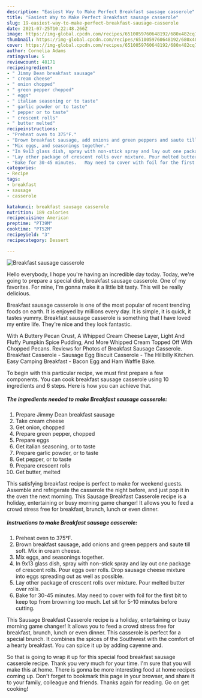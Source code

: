 ```yaml
---
description: "Easiest Way to Make Perfect Breakfast sausage casserole"
title: "Easiest Way to Make Perfect Breakfast sausage casserole"
slug: 19-easiest-way-to-make-perfect-breakfast-sausage-casserole
date: 2021-07-25T10:22:48.266Z
image: https://img-global.cpcdn.com/recipes/6510059760648192/680x482cq70/breakfast-sausage-casserole-recipe-main-photo.jpg
thumbnail: https://img-global.cpcdn.com/recipes/6510059760648192/680x482cq70/breakfast-sausage-casserole-recipe-main-photo.jpg
cover: https://img-global.cpcdn.com/recipes/6510059760648192/680x482cq70/breakfast-sausage-casserole-recipe-main-photo.jpg
author: Cornelia Adams
ratingvalue: 5
reviewcount: 48171
recipeingredient:
- " Jimmy Dean breakfast sausage"
- " cream cheese"
- " onion chopped"
- " green pepper chopped"
- " eggs"
- " italian seasoning or to taste"
- " garlic powder or to taste"
- " pepper or to taste"
- " crescent rolls"
- " butter melted"
recipeinstructions:
- "Preheat oven to 375°F."
- "Brown breakfast sausage, add onions and green peppers and saute till soft.  Mix in cream cheese."
- "Mix eggs, and seasonings together."
- "In 9x13 glass dish, spray with non-stick spray and lay out one package of crescent rolls.   Pour eggs over rolls. Drop sausage cheese mixture into eggs spreading out as well as possible."
- "Lay other package of crescent rolls over mixture. Pour melted butter over rolls."
- "Bake for 30-45 minutes.   May need to cover with foil for the first bit to keep top from browning too much. Let sit for 5-10 minutes before cutting."
categories:
- Recipe
tags:
- breakfast
- sausage
- casserole

katakunci: breakfast sausage casserole 
nutrition: 189 calories
recipecuisine: American
preptime: "PT39M"
cooktime: "PT52M"
recipeyield: "3"
recipecategory: Dessert

---
```



![Breakfast sausage casserole](https://img-global.cpcdn.com/recipes/6510059760648192/680x482cq70/breakfast-sausage-casserole-recipe-main-photo.jpg)

Hello everybody, I hope you're having an incredible day today. Today, we're going to prepare a special dish, breakfast sausage casserole. One of my favorites. For mine, I'm gonna make it a little bit tasty. This will be really delicious.

Breakfast sausage casserole is one of the most popular of recent trending foods on earth. It is enjoyed by millions every day. It is simple, it is quick, it tastes yummy. Breakfast sausage casserole is something that I have loved my entire life. They're nice and they look fantastic.

With A Buttery Pecan Crust, A Whipped Cream Cheese Layer, Light And Fluffy Pumpkin Spice Pudding, And More Whipped Cream Topped Off With Chopped Pecans. Reviews for Photos of Breakfast Sausage Casserole. Breakfast Casserole - Sausage Egg Biscuit Casserole - The Hillbilly Kitchen. Easy Camping Breakfast - Bacon Egg and Ham Waffle Bake.


To begin with this particular recipe, we must first prepare a few components. You can cook breakfast sausage casserole using 10 ingredients and 6 steps. Here is how you can achieve that.

<!--inarticleads1-->

##### The ingredients needed to make Breakfast sausage casserole:

1. Prepare  Jimmy Dean breakfast sausage
1. Take  cream cheese
1. Get  onion, chopped
1. Prepare  green pepper, chopped
1. Prepare  eggs
1. Get  italian seasoning, or to taste
1. Prepare  garlic powder, or to taste
1. Get  pepper, or to taste
1. Prepare  crescent rolls
1. Get  butter, melted


This satisfying breakfast recipe is perfect to make for weekend guests. Assemble and refrigerate the casserole the night before, and just pop it in the oven the next morning. This Sausage Breakfast Casserole recipe is a holiday, entertaining or busy morning game changer! It allows you to feed a crowd stress free for breakfast, brunch, lunch or even dinner. 

<!--inarticleads2-->

##### Instructions to make Breakfast sausage casserole:

1. Preheat oven to 375°F.
1. Brown breakfast sausage, add onions and green peppers and saute till soft.  Mix in cream cheese.
1. Mix eggs, and seasonings together.
1. In 9x13 glass dish, spray with non-stick spray and lay out one package of crescent rolls.   Pour eggs over rolls. Drop sausage cheese mixture into eggs spreading out as well as possible.
1. Lay other package of crescent rolls over mixture. Pour melted butter over rolls.
1. Bake for 30-45 minutes.   May need to cover with foil for the first bit to keep top from browning too much. Let sit for 5-10 minutes before cutting.


This Sausage Breakfast Casserole recipe is a holiday, entertaining or busy morning game changer! It allows you to feed a crowd stress free for breakfast, brunch, lunch or even dinner. This casserole is perfect for a special brunch. It combines the spices of the Southwest with the comfort of a hearty breakfast. You can spice it up by adding cayenne and. 

So that is going to wrap it up for this special food breakfast sausage casserole recipe. Thank you very much for your time. I'm sure that you will make this at home. There is gonna be more interesting food at home recipes coming up. Don't forget to bookmark this page in your browser, and share it to your family, colleague and friends. Thanks again for reading. Go on get cooking!
